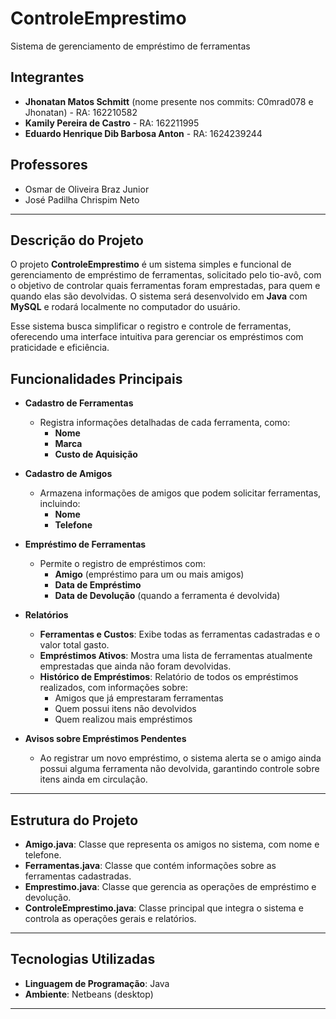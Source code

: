 # **ControleEmprestimo**

Sistema de gerenciamento de empréstimo de ferramentas

## **Integrantes**

- **Jhonatan Matos Schmitt** (nome presente nos commits: C0mrad078 e Jhonatan) - RA: 162210582
- **Kamily Pereira de Castro** - RA: 162211995
- **Eduardo Henrique Dib Barbosa Anton** - RA: 1624239244

## **Professores**

- Osmar de Oliveira Braz Junior
- José Padilha Chrispim Neto

---

## **Descrição do Projeto**

O projeto **ControleEmprestimo** é um sistema simples e funcional de gerenciamento de empréstimo de ferramentas, solicitado pelo tio-avô, com o objetivo de controlar quais ferramentas foram emprestadas, para quem e quando elas são devolvidas. O sistema será desenvolvido em **Java** com **MySQL** e rodará localmente no computador do usuário.

Esse sistema busca simplificar o registro e controle de ferramentas, oferecendo uma interface intuitiva para gerenciar os empréstimos com praticidade e eficiência.

## **Funcionalidades Principais**

- **Cadastro de Ferramentas**
  - Registra informações detalhadas de cada ferramenta, como:
    - **Nome**
    - **Marca**
    - **Custo de Aquisição**

- **Cadastro de Amigos**
  - Armazena informações de amigos que podem solicitar ferramentas, incluindo:
    - **Nome**
    - **Telefone**

- **Empréstimo de Ferramentas**
  - Permite o registro de empréstimos com:
    - **Amigo** (empréstimo para um ou mais amigos)
    - **Data de Empréstimo**
    - **Data de Devolução** (quando a ferramenta é devolvida)

- **Relatórios**
  - **Ferramentas e Custos**: Exibe todas as ferramentas cadastradas e o valor total gasto.
  - **Empréstimos Ativos**: Mostra uma lista de ferramentas atualmente emprestadas que ainda não foram devolvidas.
  - **Histórico de Empréstimos**: Relatório de todos os empréstimos realizados, com informações sobre:
    - Amigos que já emprestaram ferramentas
    - Quem possui itens não devolvidos
    - Quem realizou mais empréstimos

- **Avisos sobre Empréstimos Pendentes**
  - Ao registrar um novo empréstimo, o sistema alerta se o amigo ainda possui alguma ferramenta não devolvida, garantindo controle sobre itens ainda em circulação.

---

## **Estrutura do Projeto**

- **Amigo.java**: Classe que representa os amigos no sistema, com nome e telefone.
- **Ferramentas.java**: Classe que contém informações sobre as ferramentas cadastradas.
- **Emprestimo.java**: Classe que gerencia as operações de empréstimo e devolução.
- **ControleEmprestimo.java**: Classe principal que integra o sistema e controla as operações gerais e relatórios.

---

## **Tecnologias Utilizadas**

- **Linguagem de Programação**: Java
- **Ambiente**: Netbeans (desktop)

---
